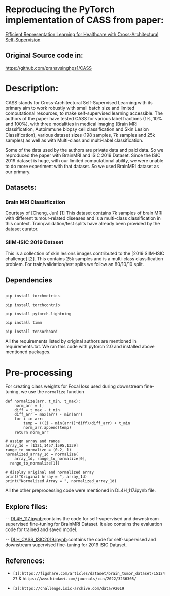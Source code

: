 
# Reproducing the PyTorch implementation of **CASS** from paper: 

[Efficient Representation Learning for Healthcare with Cross-Architectural Self-Supervision](https://proceedings.mlr.press/v219/singh23a.html)

## Original Source code in:

https://github.com/pranavsinghps1/CASS

# Description:

CASS stands for Cross-Architectural Self-Supervised Learning with its primary aim to work robustly with small batch size and limited computational resources, to make self-supervised learning accessible. The authors of the paper have tested CASS for various label fractions (1%, 10% and 100%), with three modalities in medical imaging (Brain MRI classification, Autoimmune biopsy cell classification and Skin Lesion Classification), various dataset sizes (198 samples, 7k samples and 25k samples) as well as with Multi-class and multi-label classification. 

Some of the data used by the authors are private data and paid data. So we reproduced the paper with BrainMRI and ISIC 2019 Dataset. Since the ISIC 2019 dataset is huge, with our limited computational ability, we were unable to do more experiment with that dataset. So we used BrainMRI dataset as our primary.

## Datasets:

### Brain MRI Classification

Courtesy of [Cheng, Jun] [1] This dataset contains 7k samples of brain MRI with different tumour-related diseases and is a multi-class classification in this context. Train/validation/test splits have already been provided by the dataset curator.

  
### SIIM-ISIC 2019 Dataset

This is a collection of skin lesions images contributed to the [2019 SIIM-ISIC challenge] [2]. This contains 25k samples and is a multi-class classification problem. For train/validation/test splits we follow an 80/10/10 split.

## Dependencies

```

pip install torchmetrics

pip install torchcontrib

pip install pytorch-lightning

pip install timm

pip install tensorboard

```
All the requirements listed by original authors are mentioned in requirements.txt. We ran this code with pytorch 2.0 and installed above mentioned packages.

# Pre-processing

For creating class weights for Focal loss used during downstream fine-tuning, we use the `normalize` function

```
def normalize(arr, t_min, t_max):
    norm_arr = []
    diff = t_max - t_min
    diff_arr = max(arr) - min(arr)
    for i in arr:
        temp = (((i - min(arr))*diff)/diff_arr) + t_min
        norm_arr.append(temp)
    return norm_arr
  
# assign array and range
array_1d = [1321,1457,1595,1339]
range_to_normalize = (0.2, 1)
normalized_array_1d = normalize(
    array_1d, range_to_normalize[0], 
  range_to_normalize[1])
  
# display original and normalized array
print("Original Array = ", array_1d)
print("Normalized Array = ", normalized_array_1d)

```
All the other preprocessing code were mentioned in DL4H_117.ipynb file.

## Explore files:

-- [DL4H_117.ipynb](https://github.com/ShineyAji/DLH_CASS/blob/main/DL4H_117.ipynb "BrainMRI"):contains the code for self-supervised and downstream supervised fine-tuning for BrainMRI Dataset. It also contains the evaluation code for trained and saved model.

-- [DLH_CASS_ISIC2019.ipynb](https://github.com/ShineyAji/DLH_CASS/blob/main/DLH_CASS_ISIC2019.ipynb "isic"):contains the code for self-supervised and downstream supervised fine-tuning for 2019 ISIC Dataset. 


## References:

-  `[1]:https://figshare.com/articles/dataset/brain_tumor_dataset/1512427` & `https://www.hindawi.com/journals/cin/2022/3236305/`

-  `[2]:https://challenge.isic-archive.com/data/#2019`
